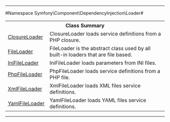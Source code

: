 

- - -

#Namespace Symfony\Component\DependencyInjection\Loader#

<table class="title">
<tr><th colspan="2" class="title">Class Summary</th></tr>
<tr><td class="name"><a href="https://github.com/JeyDotC/Hirudo-docs/blob/master/symfony/component/dependencyinjection/loader/closureloader.md">ClosureLoader</a></td><td class="description">ClosureLoader loads service definitions from a PHP closure.
</td></tr>
<tr><td class="name"><a href="https://github.com/JeyDotC/Hirudo-docs/blob/master/symfony/component/dependencyinjection/loader/fileloader.md">FileLoader</a></td><td class="description">FileLoader is the abstract class used by all built-in loaders that are file based.</td></tr>
<tr><td class="name"><a href="https://github.com/JeyDotC/Hirudo-docs/blob/master/symfony/component/dependencyinjection/loader/inifileloader.md">IniFileLoader</a></td><td class="description">IniFileLoader loads parameters from INI files.</td></tr>
<tr><td class="name"><a href="https://github.com/JeyDotC/Hirudo-docs/blob/master/symfony/component/dependencyinjection/loader/phpfileloader.md">PhpFileLoader</a></td><td class="description">PhpFileLoader loads service definitions from a PHP file.
</td></tr>
<tr><td class="name"><a href="https://github.com/JeyDotC/Hirudo-docs/blob/master/symfony/component/dependencyinjection/loader/xmlfileloader.md">XmlFileLoader</a></td><td class="description">XmlFileLoader loads XML files service definitions.</td></tr>
<tr><td class="name"><a href="https://github.com/JeyDotC/Hirudo-docs/blob/master/symfony/component/dependencyinjection/loader/yamlfileloader.md">YamlFileLoader</a></td><td class="description">YamlFileLoader loads YAML files service definitions.
</td></tr>
</table>

- - -


